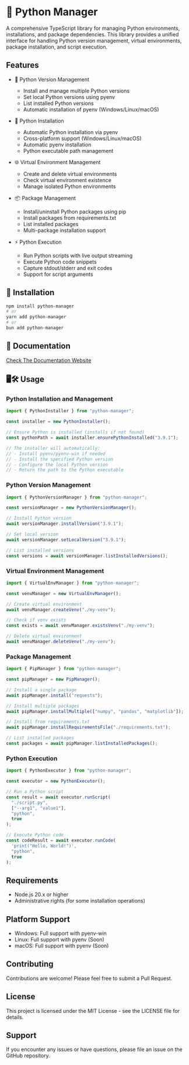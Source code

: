 # 🐍 Python Manager

A comprehensive TypeScript library for managing Python environments, installations, and package dependencies. This library provides a unified interface for handling Python version management, virtual environments, package installation, and script execution.

## Features

- 🐍 Python Version Management

  - Install and manage multiple Python versions
  - Set local Python versions using pyenv
  - List installed Python versions
  - Automatic installation of pyenv (Windows/Linux/macOS)

- 🔧 Python Installation

  - Automatic Python installation via pyenv
  - Cross-platform support (Windows/Linux/macOS)
  - Automatic pyenv installation
  - Python executable path management

- 🌐 Virtual Environment Management

  - Create and delete virtual environments
  - Check virtual environment existence
  - Manage isolated Python environments

- 📦 Package Management

  - Install/uninstall Python packages using pip
  - Install packages from requirements.txt
  - List installed packages
  - Multi-package installation support

- ⚡ Python Execution
  - Run Python scripts with live output streaming
  - Execute Python code snippets
  - Capture stdout/stderr and exit codes
  - Support for script arguments

## 🔧 Installation

```bash
npm install python-manager
# or
yarn add python-manager
# or
bun add python-manager
```

## 📄 Documentation

[Check The Documentation Website](https://glockx.github.io/Python-Manager/)

## 🖥️🛠️ Usage

### Python Installation and Management

```typescript
import { PythonInstaller } from "python-manager";

const installer = new PythonInstaller();

// Ensure Python is installed (installs if not found)
const pythonPath = await installer.ensurePythonInstalled("3.9.1");

// The installer will automatically:
// - Install pyenv/pyenv-win if needed
// - Install the specified Python version
// - Configure the local Python version
// - Return the path to the Python executable
```

### Python Version Management

```typescript
import { PythonVersionManager } from "python-manager";

const versionManager = new PythonVersionManager();

// Install Python version
await versionManager.installVersion("3.9.1");

// Set local version
await versionManager.setLocalVersion("3.9.1");

// List installed versions
const versions = await versionManager.listInstalledVersions();
```

### Virtual Environment Management

```typescript
import { VirtualEnvManager } from "python-manager";

const venvManager = new VirtualEnvManager();

// Create virtual environment
await venvManager.createVenv("./my-venv");

// Check if venv exists
const exists = await venvManager.existsVenv("./my-venv");

// Delete virtual environment
await venvManager.deleteVenv("./my-venv");
```

### Package Management

```typescript
import { PipManager } from "python-manager";

const pipManager = new PipManager();

// Install a single package
await pipManager.install("requests");

// Install multiple packages
await pipManager.installMultiple(["numpy", "pandas", "matplotlib"]);

// Install from requirements.txt
await pipManager.installRequirementsFile("./requirements.txt");

// List installed packages
const packages = await pipManager.listInstalledPackages();
```

### Python Execution

```typescript
import { PythonExecutor } from "python-manager";

const executor = new PythonExecutor();

// Run a Python script
const result = await executor.runScript(
  "./script.py",
  ["--arg1", "value1"],
  "python",
  true
);

// Execute Python code
const codeResult = await executor.runCode(
  'print("Hello, World!")',
  "python",
  true
);
```

## Requirements

- Node.js 20.x or higher
- Administrative rights (for some installation operations)

## Platform Support

- Windows: Full support with pyenv-win
- Linux: Full support with pyenv (Soon)
- macOS: Full support with pyenv (Soon)

## Contributing

Contributions are welcome! Please feel free to submit a Pull Request.

## License

This project is licensed under the MIT License - see the LICENSE file for details.

## Support

If you encounter any issues or have questions, please file an issue on the GitHub repository.
